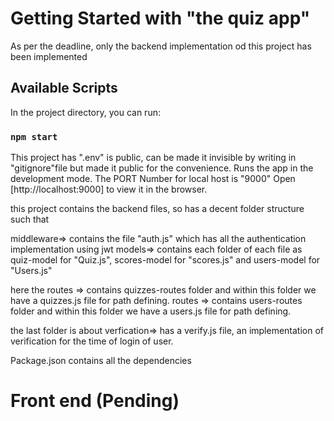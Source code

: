 # Getting Started with "the quiz app"

As per the deadline, only the backend implementation od this project has been implemented

## Available Scripts

In the project directory, you can run:


### `npm start`

This project has ".env" is public, can be made it invisible by writing in "gitignore"file but made it public for the convenience.
Runs the app in the development mode.
The PORT Number for local host is "9000"
Open [http://localhost:9000] to view it in the browser.



this project contains the backend files, so has a decent folder structure such that

middleware=> contains the file "auth.js" which has all the authentication implementation using jwt
models=> contains each folder of each file as quiz-model for "Quiz.js", scores-model for "scores.js" and users-model for "Users.js"

here the routes => contains quizzes-routes folder and within this folder we have a quizzes.js file for path defining.
routes => contains users-routes folder and within this folder we have a users.js file for path defining.

the last folder is about verfication=> has a verify.js file, an implementation of verification for the time of login of user.

Package.json contains all the dependencies

# Front end (Pending)
